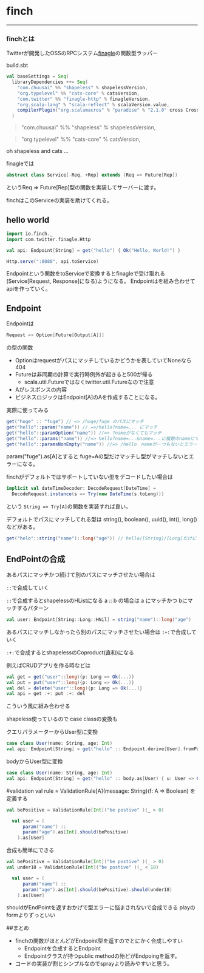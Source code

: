# finch
________



### finchとは

Twitterが開発したOSSのRPCシステム[finagle](https://github.com/twitter/finagle)の関数型ラッパー



build.sbt

```scala
val baseSettings = Seq(
  libraryDependencies ++= Seq(
    "com.chuusai" %% "shapeless" % shapelessVersion,
    "org.typelevel" %% "cats-core" % catsVersion,
    "com.twitter" %% "finagle-http" % finagleVersion,
    "org.scala-lang" % "scala-reflect" % scalaVersion.value,
    compilerPlugin("org.scalamacros" % "paradise" % "2.1.0" cross CrossVersion.full)
  )
```
  >"com.chuusai" %% "shapeless" % shapelessVersion,
  
  >"org.typelevel" %% "cats-core" % catsVersion,
  
  


oh shapeless and cats ...
  


finagleでは
```scala
abstract class Service[-Req, +Rep] extends (Req => Future[Rep])
```
というReq => Future[Rep]型の関数を実装してサーバーに渡す。


finchはこのServiceの実装を助けてくれる。



## hello world

```scala
import io.finch._
import com.twitter.finagle.Http

val api: Endpoint[String] = get("hello") { Ok("Hello, World!") }

Http.serve(":8080", api.toService)
```


Endpointという関数をtoServiceで変換するとfinagleで受け取れる(Service[Request, Response]になる)ようになる。
Endpointはを組み合わせてapiを作っていく。




## Endpoint

Endpointは
```scala
Request => Option[Future[Output[A]]]
```
の型の関数


* Optionはrequestがパスにマッチしているかどうかを表していてNoneなら404
* Futureは非同期の計算で実行時例外が起きると500が帰る
  * scala.util.Futureではなくtwitter.util.Futureなので注意
* Aがレスポンスの内容 
* ビジネスロジックはEndpoint[A]のAを作成することになる。


実際に使ってみる

```scala
get("hoge" :: "fuge") // => /hoge/fuge のパスにマッチ
get("hello"::param("name")) // =>/hello?name=... にマッチ
get("hello"::paramOption("name")) //=> ?nameがなくてもマッチ 
get("hello"::params("name")) //=> hello?name=...&name=...に複数のnameにマッチ
get("hello"::paramsNonEmpty("name")) //=> /hello　nameが一つもないとエラー
```


param("fuge").as[A]とすると fuge=Aの型だけマッチし型がマッチしないとエラーになる。


finchがデフォルトではサポートしていない型をデコードしたい場合は
```scala
implicit val dateTimeDecoder: DecodeRequest[DateTime] =
  DecodeRequest.instance(s => Try(new DateTime(s.toLong)))
```
という `String => Try[A]`の関数を実装すれば良い。　


デフォルトでパスにマッチしてれる型は
string(), boolean(), uuid(), int(), long()などがある。
```scala
get("helo"::string("name")::long("age")) // hello/[String]/[Long]だけにマッチ
```



## EndPointの合成
あるパスにマッチかつ続けて別のパスにマッチさせたい場合は

`::`で合成していく


`::`で合成するとshapelessのHListになる
a :: b の場合は a にマッチかつ bにマッチするパターン
```scala
val user: Endpoint[String::Long::HNil] = string("name")::long("age")
```


あるパスにマッチしなかったら別のパスにマッチさせたい場合は
`:+:`で合成していく


`:+:`で合成するとshapelessのCoproduct(直和)になる



例えばCRUDアプリを作る時などは

```scala
val get = get("user"::long){p: Long => Ok(...)}
val put = put("user"::long){p: Long => Ok(...)}
val del = delete("user"::long){p: Long => Ok(...)}
val api = get :+: put :+: del
```

こういう風に組み合わせる


shapeless使っているので
case classの変換も

クエリパラメーターからUser型に変換
```scala
case class User(name: String, age: Int)
val api: Endpoint[String] = get("hello" :: Endpoint.derive[User].fromParams) { u: User => Ok(u.toString) }
```


bodyからUser型に変換
```scala
case class User(name: String, age: Int)
val api: Endpoint[String] = get("hello" :: body.as[User) { u: User => Ok(u.toString) }
```




#validation
val rule = ValidationRule[A](message: String)(f: A => Boolean)
を定義する

```scala
val bePositive = ValidationRule[Int]("be postive" )(_ > 0)

  val user = (
      param("name") ::
      param("age").as[Int].should(bePositive)
    ).as[User]
```


合成も簡単にできる
```scala
val bePositive = ValidationRule[Int]("be postive" )(_ > 0)
val under18 = ValidationRule[Int]("be postive" )(_ < 18)

  val user = (
      param("name") ::
      param("age").as[Int].should(bePositive).should(under18)
    ).as[User]
```


shouldがEndPointを返すおかげで型エラーに悩まされないで合成できる
playのformよりずっといい



##まとめ
* finchの関数がほとんどがEndpoint型を返すのでとにかく合成しやすい
  * Endpointを合成するとEndpoint
  * Endpointクラスが持つpublic methodの殆どがEndpoingを返す。
* コードの実装が割とシンプルなのでsprayより読みやすいと思う。







